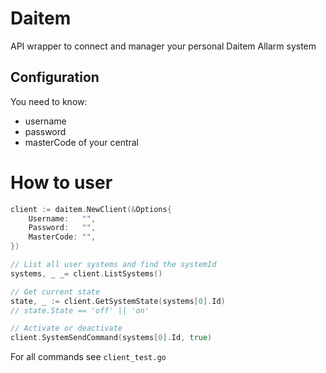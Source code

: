# Daitem

API wrapper to connect and manager your personal Daitem Allarm system

## Configuration
You need to know:
- username
- password
- masterCode of your central

# How to user
```go
client := daitem.NewClient(&Options{
    Username:   "",
    Password:   "",
    MasterCode: "",
})

// List all user systems and find the systemId
systems, _ _= client.ListSystems()

// Get current state
state, _ := client.GetSystemState(systems[0].Id)
// state.State == 'off' || 'on'

// Activate or deactivate
client.SystemSendCommand(systems[0].Id, true)
```

For all commands see `client_test.go`